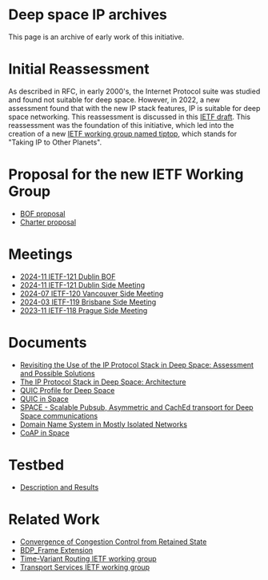 # Deep space IP archives

This page is an archive of early work of this initiative. 

# Initial Reassessment
As described in RFC, in early 2000's, the Internet Protocol suite was studied and found not suitable for deep space. However, in 2022, a new assessment found that with the new IP stack features, IP is suitable for deep space networking. This reassessment is discussed in this [IETF draft](https://datatracker.ietf.org/doc/draft-many-deepspace-ip-assessment/). This reassessment was the foundation of this initiative, which led into the creation of a new [IETF working group named tiptop](https://datatracker.ietf.org/group/tiptop/about/), which stands for "Taking IP to Other Planets".

# Proposal for the new IETF Working Group
- [BOF proposal](wg/bof-proposal.md)
- [Charter proposal](wg/charter.md)

# Meetings
- [2024-11 IETF-121 Dublin BOF](https://datatracker.ietf.org/wg/deepspace/meetings/)
- [2024-11 IETF-121 Dublin Side Meeting](meetings/ietf121/README.md)
- [2024-07 IETF-120 Vancouver Side Meeting](meetings/ietf120/README.md)
- [2024-03 IETF-119 Brisbane Side Meeting](meetings/ietf119/README.md)
- [2023-11 IETF-118 Prague Side Meeting](meetings/ietf118/README.md)

# Documents
- [Revisiting the Use of the IP Protocol Stack in Deep Space: Assessment and Possible Solutions](https://datatracker.ietf.org/doc/draft-many-deepspace-ip-assessment/)
- [The IP Protocol Stack in Deep Space: Architecture](https://datatracker.ietf.org/doc/draft-many-tiptop-ip-architecture/)
- [QUIC Profile for Deep Space](https://datatracker.ietf.org/doc/draft-many-tiptop-quic-profile/)
- [QUIC in Space](https://datatracker.ietf.org/doc/draft-huitema-quic-in-space/)
- [SPACE - Scalable Pubsub, Asymmetric and CachEd transport for Deep Space communications](https://datatracker.ietf.org/doc/draft-nandakumar-deepspace-moq/)
- [Domain Name System in Mostly Isolated Networks](https://datatracker.ietf.org/doc/draft-blanchet-dns-isolated-networks)
- [CoAP in Space](https://datatracker.ietf.org/doc/draft-gomez-core-coap-space/)

# Testbed
- [Description and Results](testbed)

# Related Work
- [Convergence of Congestion Control from Retained State](https://datatracker.ietf.org/doc/draft-ietf-tsvwg-careful-resume/)
- [BDP_Frame Extension](https://datatracker.ietf.org/doc/draft-kuhn-quic-bdpframe-extension/)
- [Time-Variant Routing IETF working group](https://datatracker.ietf.org/wg/tvr/about/)
- [Transport Services IETF working group](https://datatracker.ietf.org/wg/taps/about/)
